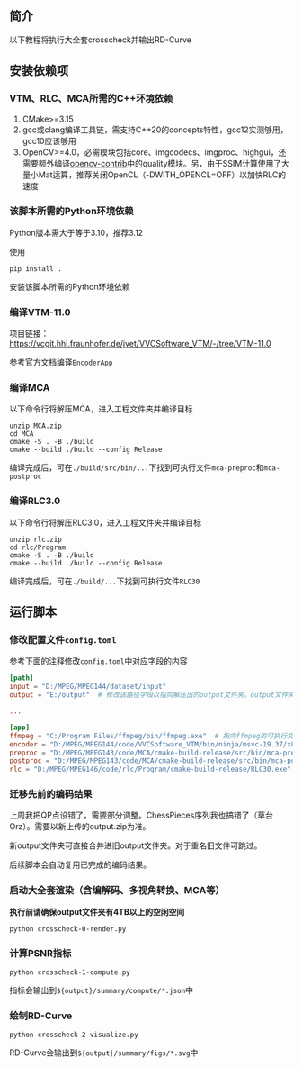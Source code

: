 ## 简介

以下教程将执行大全套crosscheck并输出RD-Curve

## 安装依赖项

### VTM、RLC、MCA所需的C++环境依赖

1. CMake>=3.15
2. gcc或clang编译工具链，需支持C++20的concepts特性，gcc12实测够用，gcc10应该够用
3. OpenCV>=4.0，必需模块包括core、imgcodecs、imgproc、highgui，还需要额外编译[opencv-contrib](https://github.com/opencv/opencv_contrib)中的quality模块。另，由于SSIM计算使用了大量小Mat运算，推荐关闭OpenCL（-DWITH_OPENCL=OFF）以加快RLC的速度

### 该脚本所需的Python环境依赖

Python版本需大于等于3.10，推荐3.12

使用

```shell
pip install .
```

安装该脚本所需的Python环境依赖

### 编译VTM-11.0

项目链接：https://vcgit.hhi.fraunhofer.de/jvet/VVCSoftware_VTM/-/tree/VTM-11.0

参考官方文档编译`EncoderApp`

### 编译MCA

以下命令行将解压MCA，进入工程文件夹并编译目标

```
unzip MCA.zip
cd MCA
cmake -S . -B ./build
cmake --build ./build --config Release
```

编译完成后，可在`./build/src/bin/...`下找到可执行文件`mca-preproc`和`mca-postproc`

### 编译RLC3.0

以下命令行将解压RLC3.0，进入工程文件夹并编译目标

```
unzip rlc.zip
cd rlc/Program
cmake -S . -B ./build
cmake --build ./build --config Release
```

编译完成后，可在`./build/...`下找到可执行文件`RLC30`

## 运行脚本

### 修改配置文件`config.toml`

参考下面的注释修改`config.toml`中对应字段的内容

```toml
[path]
input = "D:/MPEG/MPEG144/dataset/input"
output = "E:/output"  # 修改该路径字段以指向解压出的output文件夹。output文件夹下应有包含中间yuv文件的tasks文件夹

...

[app]
ffmpeg = "C:/Program Files/ffmpeg/bin/ffmpeg.exe"  # 指向ffmpeg的可执行文件ffmpeg
encoder = "D:/MPEG/MPEG144/code/VVCSoftware_VTM/bin/ninja/msvc-19.37/x86_64/release/EncoderApp.exe"  # 指向VTM-11.0的编码器EncoderApp
preproc = "D:/MPEG/MPEG143/code/MCA/cmake-build-release/src/bin/mca-preproc.exe"  # 指向MCA预处理的可执行文件mca-preproc
postproc = "D:/MPEG/MPEG143/code/MCA/cmake-build-release/src/bin/mca-postproc.exe"  # 指向MCA逆处理的可执行文件mca-postproc
rlc = "D:/MPEG/MPEG146/code/rlc/Program/cmake-build-release/RLC30.exe"  # 指向RLC3.0的可执行文件RLC30
```

### 迁移先前的编码结果

上周我把QP点设错了，需要部分调整。ChessPieces序列我也搞错了（草台Orz）。需要以新上传的output.zip为准。

新output文件夹可直接合并进旧output文件夹。对于重名旧文件可跳过。

后续脚本会自动复用已完成的编码结果。

### 启动大全套渲染（含编解码、多视角转换、MCA等）

**执行前请确保output文件夹有4TB以上的空闲空间**

```shell
python crosscheck-0-render.py
```

### 计算PSNR指标

```shell
python crosscheck-1-compute.py
```

指标会输出到`${output}/summary/compute/*.json`中

### 绘制RD-Curve

```shell
python crosscheck-2-visualize.py
```

RD-Curve会输出到`${output}/summary/figs/*.svg`中
